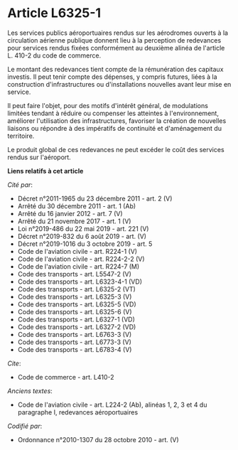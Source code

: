 # Article L6325-1

Les services publics aéroportuaires rendus sur les aérodromes ouverts à la circulation aérienne publique donnent lieu à la
perception de redevances pour services rendus fixées conformément au deuxième alinéa de l'article L. 410-2 du code de
commerce.

Le montant des redevances tient compte de la rémunération des capitaux investis. Il peut tenir compte des dépenses, y compris
futures, liées à la construction d'infrastructures ou d'installations nouvelles avant leur mise en service.

Il peut faire l'objet, pour des motifs d'intérêt général, de modulations limitées tendant à réduire ou compenser les
atteintes à l'environnement, améliorer l'utilisation des infrastructures, favoriser la création de nouvelles liaisons ou
répondre à des impératifs de continuité et d'aménagement du territoire.

Le produit global de ces redevances ne peut excéder le coût des services rendus sur l'aéroport.

**Liens relatifs à cet article**

_Cité par_:

  - Décret n°2011-1965 du 23 décembre 2011 - art. 2 (V)
  - Arrêté du 30 décembre 2011 - art. 1 (Ab)
  - Arrêté du 16 janvier 2012 - art. 7 (V)
  - Arrêté du 21 novembre 2017 - art. 1 (V)
  - Loi n°2019-486 du 22 mai 2019 - art. 221 (V)
  - Décret n°2019-832 du 6 août 2019 - art. (V)
  - Décret n°2019-1016 du 3 octobre 2019 - art. 5
  - Code de l'aviation civile - art. R224-1 (V)
  - Code de l'aviation civile - art. R224-2-2 (V)
  - Code de l'aviation civile - art. R224-7 (M)
  - Code des transports - art. L5547-2 (V)
  - Code des transports - art. L6323-4-1 (VD)
  - Code des transports - art. L6325-2 (VT)
  - Code des transports - art. L6325-3 (V)
  - Code des transports - art. L6325-5 (VD)
  - Code des transports - art. L6325-6 (V)
  - Code des transports - art. L6327-1 (VD)
  - Code des transports - art. L6327-2 (VD)
  - Code des transports - art. L6763-3 (V)
  - Code des transports - art. L6773-3 (V)
  - Code des transports - art. L6783-4 (V)

_Cite_:

  - Code de commerce - art. L410-2

_Anciens textes_:

  - Code de l'aviation civile - art. L224-2 (Ab), alinéas 1, 2, 3 et 4 du paragraphe I, redevances aéroportuaires

_Codifié par_:

  - Ordonnance n°2010-1307 du 28 octobre 2010 - art. (V)
